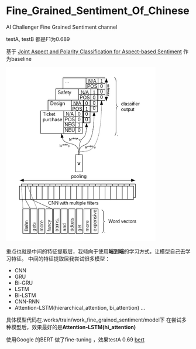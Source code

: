 # Fine_Grained_Sentiment_Of_Chinese
AI Challenger Fine Grained Sentiment channel 

testA, testB 都是F1为0.689

基于 [Joint Aspect and Polarity Classification for Aspect-based Sentiment](https://arxiv.org/abs/1808.09238, "paper") 作为baseline

![baseline](./baseline.png)

重点也就是中间的特征提取层，我倾向于使用**端到端**的学习方式，让模型自己去学习特征。
中间的特征提取层我尝试很多模型：
- CNN
- GRU
- Bi-GRU
- LSTM
- Bi-LSTM
- CNN-RNN
- Attention-LSTM(hierarchical_attention, bi_attention)
...

具体模型代码在.works/train/work_fine_grained_sentiment/model下
在尝试多种模型后，效果最好的是**Attention-LSTM(hi_attention)**

使用Google 的BERT 做了fine-tuning ，效果testA 0.69 [bert](https://github.com/aodiwei/BERT_for_aspect_fine_grain)

